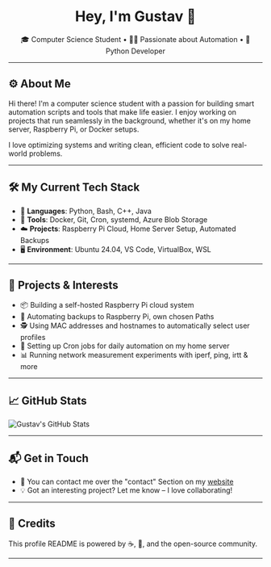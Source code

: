 <h1 align="center">Hey, I'm Gustav 👋</h1>

<p align="center">
  🎓 Computer Science Student • 🧑‍💻 Passionate about Automation • 🐍 Python Developer
</p>

---

## ⚙️ About Me

Hi there! I'm a computer science student with a passion for building smart automation scripts and tools that make life easier. I enjoy working on projects that run seamlessly in the background, whether it's on my home server, Raspberry Pi, or Docker setups.

I love optimizing systems and writing clean, efficient code to solve real-world problems.

---

## 🛠️ My Current Tech Stack

- 🔧 **Languages**: Python, Bash, C++, Java
- 🐳 **Tools**: Docker, Git, Cron, systemd, Azure Blob Storage
- ☁️ **Projects**: Raspberry Pi Cloud, Home Server Setup, Automated Backups
- 🖥️ **Environment**: Ubuntu 24.04, VS Code, VirtualBox, WSL

---

## 🚀 Projects & Interests

- 📦 Building a self-hosted Raspberry Pi cloud system
- 📁 Automating backups to Raspberry Pi, own chosen Paths
- 🕵️ Using MAC addresses and hostnames to automatically select user profiles
- 🔄 Setting up Cron jobs for daily automation on my home server
- 📊 Running network measurement experiments with iperf, ping, irtt & more

---

## 📈 GitHub Stats

![Gustav's GitHub Stats](https://github-readme-stats.vercel.app/api?username=Gazoooo&show_icons=true&theme=tokyonight)

---

## 📬 Get in Touch

- 💼 You can contact me over the "contact" Section on my [website](https://gazoooo.github.io/own_website/portfolio.html)
- 💡 Got an interesting project? Let me know – I love collaborating!

---

## 🙏 Credits

This profile README is powered by ☕, 🍝, and the open-source community.

---
